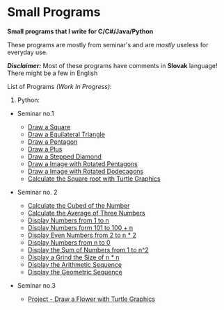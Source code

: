 # Small Programs
**Small programs that I write for C/C#/Java/Python**

These programs are mostly from seminar's and are *mostly* useless for everyday use.

***Disclaimer:*** Most of these programs have comments in **Slovak** language! There might be a few in English

List of Programs *(Work In Progress)*:
1. Python:
- Seminar no.1
  - [Draw a Square](./Python_1/Seminar_1/turtle_1.py)
  - [Draw a Equilateral Triangle](./Python_1/Seminar_1/turtle_2.py)
  - [Draw a Pentagon](./Python_1/Seminar_1/turtle_3.py)
  - [Draw a Plus](./Python_1/Seminar_1/turtle_4-1.py)
  - [Draw a Stepped Diamond](./Python_1/Seminar_1/turtle_4-2.py)
  - [Draw a Image with Rotated Pentagons](./Python_1/Seminar_1/turtle_4-3.py)
  - [Draw a Image with Rotated Dodecagons](./Python_1/Seminar_1/turtle_4-4.py)
  - [Calculate the Square root with Turtle Graphics](./Python_1/Seminar_1/turtle_4-5.py)

- Seminar no. 2
  - [Calculate the Cubed of the Number](./Python_1/Seminar_2/program_01.py)
  - [Calculate the Average of Three Numbers](./Python_1/Seminar_2/program_02.py)
  - [Display Numbers from 1 to n](./Python_1/Seminar_2/program_03.py)
  - [Display Numbers form 101 to 100 + n](./Python_1/Seminar_2/program_04.py)
  - [Display Even Numbers from 2 to n * 2](./Python_1/Seminar_2/program_05.py)
  - [Display Numbers from n to 0](./Python_1/Seminar_2/program_06.py)
  - [Display the Sum of Numbers from 1 to n^2](./Python_1/Seminar_2/program_07.py)
  - [Display a Grind the Size of n * n](./Python_1/Seminar_2/program_08.py)
  - [Display the Arithmetic Sequence](./Python_1/Seminar_2/program_09.py)
  - [Display the Geometric Sequence](./Python_1/Seminar_2/program_10.py)

- Seminar no.3
  - [Project - Draw a Flower with Turtle Graphics](./Python_1/Seminar_2/program_1.py)
